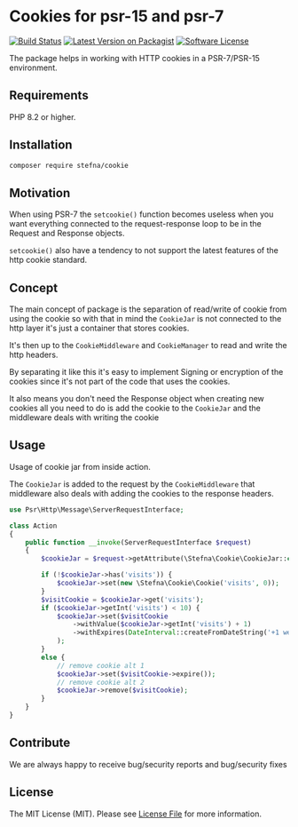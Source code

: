 # Cookies for psr-15 and psr-7

[![Build Status](https://github.com/stefna/cookie/actions/workflows/continuous-integration.yml/badge.svg?branch=main)](https://github.com/stefna/cookie/actions/workflows/continuous-integration.yml)
[![Latest Version on Packagist](https://img.shields.io/packagist/v/stefna/cookie.svg)](https://packagist.org/packages/stefna/cookie)
[![Software License](https://img.shields.io/github/license/stefna/cookie.svg)](LICENSE)


The package helps in working with HTTP cookies in a PSR-7/PSR-15 environment.

## Requirements

PHP 8.2 or higher.

## Installation

```bash
composer require stefna/cookie
```

## Motivation

When using PSR-7 the `setcookie()` function becomes useless when you want
everything connected to the request-response loop to be in the Request and
Response objects.

`setcookie()` also have a tendency to not support the latest features of the
http cookie standard.

## Concept

The main concept of package is the separation of read/write of cookie from
using the cookie so with that in mind the `CookieJar` is not connected to the
http layer it's just a container that stores cookies.

It's then up to the `CookieMiddleware` and `CookieManager` to read and write
the http headers.

By separating it like this it's easy to implement Signing or encryption of the
cookies since it's not part of the code that uses the cookies.

It also means you don't need the Response object when creating new cookies all
you need to do is add the cookie to the `CookieJar` and the middleware deals
with writing the cookie

## Usage

Usage of cookie jar from inside action.

The `CookieJar` is added to the request by the `CookieMiddleware` that
middleware also deals with adding the cookies to the response headers.

```php
use Psr\Http\Message\ServerRequestInterface;

class Action
{
	public function __invoke(ServerRequestInterface $request)
	{
		$cookieJar = $request->getAttribute(\Stefna\Cookie\CookieJar::class);

		if (!$cookieJar->has('visits')) {
			$cookieJar->set(new \Stefna\Cookie\Cookie('visits', 0));
		}
		$visitCookie = $cookieJar->get('visits');
		if ($cookieJar->getInt('visits') < 10) {
			$cookieJar->set($visitCookie
				->withValue($cookieJar->getInt('visits') + 1)
				->withExpires(DateInterval::createFromDateString('+1 week'))
			);
		}
		else {
			// remove cookie alt 1
			$cookieJar->set($visitCookie->expire());
			// remove cookie alt 2
			$cookieJar->remove($visitCookie);
		}
	}
}
```

## Contribute

We are always happy to receive bug/security reports and bug/security fixes

## License

The MIT License (MIT). Please see [License File](LICENSE) for more information.

